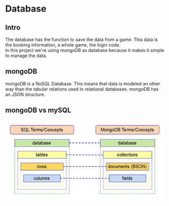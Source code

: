 # Database

## Intro

The database has the function to save the data from a game. This data is the booking information, a whole game, the login code.  
In this project we're using mongoDB as database because it makes it simple to manage the data.

## mongoDB

mongoDB is a NoSQL Database. This means that data is modeled an other way than the tabular relations used in relational databases. mongoDB has an JSON structure.

## mongoDB vs mySQL

![](/assets/mongodb_vs_mysql.png)



